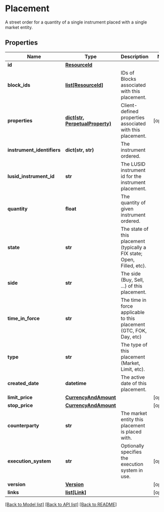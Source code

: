 # Placement

A street order for a quantity of a single instrument placed with a single market entity.

## Properties
Name | Type | Description | Notes
------------ | ------------- | ------------- | -------------
**id** | [**ResourceId**](ResourceId.md) |  | 
**block_ids** | [**list[ResourceId]**](ResourceId.md) | IDs of Blocks associated with this placement. | 
**properties** | [**dict(str, PerpetualProperty)**](PerpetualProperty.md) | Client-defined properties associated with this placement. | [optional] 
**instrument_identifiers** | **dict(str, str)** | The instrument ordered. | 
**lusid_instrument_id** | **str** | The LUSID instrument id for the instrument placement. | 
**quantity** | **float** | The quantity of given instrument ordered. | 
**state** | **str** | The state of this placement (typically a FIX state; Open, Filled, etc). | 
**side** | **str** | The side (Buy, Sell, ...) of this placement. | 
**time_in_force** | **str** | The time in force applicable to this placement (GTC, FOK, Day, etc) | 
**type** | **str** | The type of this placement (Market, Limit, etc). | 
**created_date** | **datetime** | The active date of this placement. | 
**limit_price** | [**CurrencyAndAmount**](CurrencyAndAmount.md) |  | [optional] 
**stop_price** | [**CurrencyAndAmount**](CurrencyAndAmount.md) |  | [optional] 
**counterparty** | **str** | The market entity this placement is placed with. | 
**execution_system** | **str** | Optionally specifies the execution system in use. | [optional] 
**version** | [**Version**](Version.md) |  | [optional] 
**links** | [**list[Link]**](Link.md) |  | [optional] 

[[Back to Model list]](../README.md#documentation-for-models) [[Back to API list]](../README.md#documentation-for-api-endpoints) [[Back to README]](../README.md)


